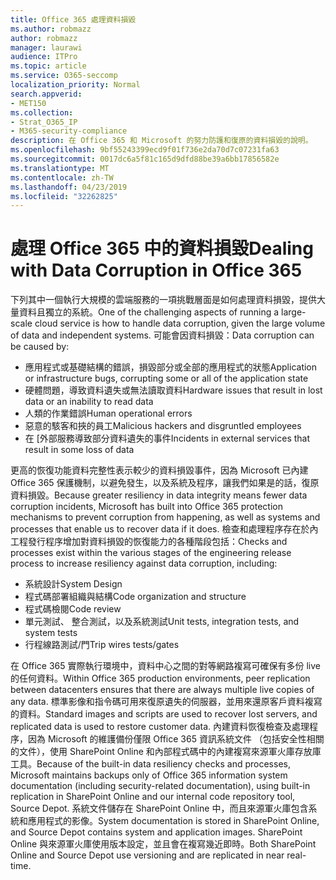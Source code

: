 ```yaml
---
title: Office 365 處理資料損毀
ms.author: robmazz
author: robmazz
manager: laurawi
audience: ITPro
ms.topic: article
ms.service: O365-seccomp
localization_priority: Normal
search.appverid:
- MET150
ms.collection:
- Strat_O365_IP
- M365-security-compliance
description: 在 Office 365 和 Microsoft 的努力防護和復原的資料損毀的說明。
ms.openlocfilehash: 9bf55243399ecd9f01f736e2da70d7c07231fa63
ms.sourcegitcommit: 0017dc6a5f81c165d9dfd88be39a6bb17856582e
ms.translationtype: MT
ms.contentlocale: zh-TW
ms.lasthandoff: 04/23/2019
ms.locfileid: "32262825"
---
```

# <a name="dealing-with-data-corruption-in-office-365"></a><span data-ttu-id="09a95-103">處理 Office 365 中的資料損毀</span><span class="sxs-lookup"><span data-stu-id="09a95-103">Dealing with Data Corruption in Office 365</span></span>

<span data-ttu-id="09a95-104">下列其中一個執行大規模的雲端服務的一項挑戰層面是如何處理資料損毀，提供大量資料且獨立的系統。</span><span class="sxs-lookup"><span data-stu-id="09a95-104">One of the challenging aspects of running a large-scale cloud service is how to handle data corruption, given the large volume of data and independent systems.</span></span> <span data-ttu-id="09a95-105">可能會因資料損毀：</span><span class="sxs-lookup"><span data-stu-id="09a95-105">Data corruption can be caused by:</span></span>
- <span data-ttu-id="09a95-106">應用程式或基礎結構的錯誤，損毀部分或全部的應用程式的狀態</span><span class="sxs-lookup"><span data-stu-id="09a95-106">Application or infrastructure bugs, corrupting some or all of the application state</span></span> 
- <span data-ttu-id="09a95-107">硬體問題，導致資料遺失或無法讀取資料</span><span class="sxs-lookup"><span data-stu-id="09a95-107">Hardware issues that result in lost data or an inability to read data</span></span> 
- <span data-ttu-id="09a95-108">人類的作業錯誤</span><span class="sxs-lookup"><span data-stu-id="09a95-108">Human operational errors</span></span> 
- <span data-ttu-id="09a95-109">惡意的駭客和挾的員工</span><span class="sxs-lookup"><span data-stu-id="09a95-109">Malicious hackers and disgruntled employees</span></span> 
- <span data-ttu-id="09a95-110">在 [外部服務導致部分資料遺失的事件</span><span class="sxs-lookup"><span data-stu-id="09a95-110">Incidents in external services that result in some loss of data</span></span> 

<span data-ttu-id="09a95-111">更高的恢復功能資料完整性表示較少的資料損毀事件，因為 Microsoft 已內建 Office 365 保護機制，以避免發生，以及系統及程序，讓我們如果是的話，復原資料損毀。</span><span class="sxs-lookup"><span data-stu-id="09a95-111">Because greater resiliency in data integrity means fewer data corruption incidents, Microsoft has built into Office 365 protection mechanisms to prevent corruption from happening, as well as systems and processes that enable us to recover data if it does.</span></span> <span data-ttu-id="09a95-112">檢查和處理程序存在於內工程發行程序增加對資料損毀的恢復能力的各種階段包括：</span><span class="sxs-lookup"><span data-stu-id="09a95-112">Checks and processes exist within the various stages of the engineering release process to increase resiliency against data corruption, including:</span></span>
- <span data-ttu-id="09a95-113">系統設計</span><span class="sxs-lookup"><span data-stu-id="09a95-113">System Design</span></span>
- <span data-ttu-id="09a95-114">程式碼部署組織與結構</span><span class="sxs-lookup"><span data-stu-id="09a95-114">Code organization and structure</span></span> 
- <span data-ttu-id="09a95-115">程式碼檢閱</span><span class="sxs-lookup"><span data-stu-id="09a95-115">Code review</span></span> 
- <span data-ttu-id="09a95-116">單元測試、 整合測試，以及系統測試</span><span class="sxs-lookup"><span data-stu-id="09a95-116">Unit tests, integration tests, and system tests</span></span>
- <span data-ttu-id="09a95-117">行程線路測試/門</span><span class="sxs-lookup"><span data-stu-id="09a95-117">Trip wires tests/gates</span></span> 

<span data-ttu-id="09a95-118">在 Office 365 實際執行環境中，資料中心之間的對等網路複寫可確保有多份 live 的任何資料。</span><span class="sxs-lookup"><span data-stu-id="09a95-118">Within Office 365 production environments, peer replication between datacenters ensures that there are always multiple live copies of any data.</span></span> <span data-ttu-id="09a95-119">標準影像和指令碼可用來復原遺失的伺服器，並用來還原客戶資料複寫的資料。</span><span class="sxs-lookup"><span data-stu-id="09a95-119">Standard images and scripts are used to recover lost servers, and replicated data is used to restore customer data.</span></span> <span data-ttu-id="09a95-120">內建資料恢復檢查及處理程序，因為 Microsoft 的維護備份僅限 Office 365 資訊系統文件 （包括安全性相關的文件），使用 SharePoint Online 和內部程式碼中的內建複寫來源軍火庫存放庫工具。</span><span class="sxs-lookup"><span data-stu-id="09a95-120">Because of the built-in data resiliency checks and processes, Microsoft maintains backups only of Office 365 information system documentation (including security-related documentation), using built-in replication in SharePoint Online and our internal code repository tool, Source Depot.</span></span> <span data-ttu-id="09a95-121">系統文件儲存在 SharePoint Online 中，而且來源軍火庫包含系統和應用程式的影像。</span><span class="sxs-lookup"><span data-stu-id="09a95-121">System documentation is stored in SharePoint Online, and Source Depot contains system and application images.</span></span> <span data-ttu-id="09a95-122">SharePoint Online 與來源軍火庫使用版本設定，並且會在複寫幾近即時。</span><span class="sxs-lookup"><span data-stu-id="09a95-122">Both SharePoint Online and Source Depot use versioning and are replicated in near real-time.</span></span> 